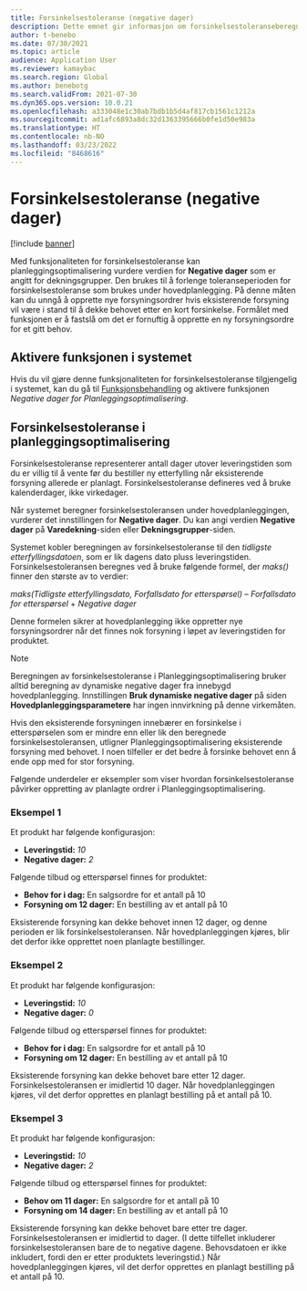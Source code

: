 ```yaml
---
title: Forsinkelsestoleranse (negative dager)
description: Dette emnet gir informasjon om forsinkelsestoleranseberegningen og hvordan den påvirker oppretting av planlagte bestillinger i planleggingsoptimaliseringen.
author: t-benebo
ms.date: 07/30/2021
ms.topic: article
audience: Application User
ms.reviewer: kamaybac
ms.search.region: Global
ms.author: benebotg
ms.search.validFrom: 2021-07-30
ms.dyn365.ops.version: 10.0.21
ms.openlocfilehash: a333048e1c30ab7bdb1b5d4af817cb1561c1212a
ms.sourcegitcommit: ad1afc6893a8dc32d1363395666b0fe1d50e983a
ms.translationtype: HT
ms.contentlocale: nb-NO
ms.lasthandoff: 03/23/2022
ms.locfileid: "8468616"
---
```

# <a name="delay-tolerance-negative-days"></a>Forsinkelsestoleranse (negative dager)

[!include [banner](../../includes/banner.md)]

Med funksjonaliteten for forsinkelsestoleranse kan planleggingsoptimalisering vurdere verdien for **Negative dager** som er angitt for dekningsgrupper. Den brukes til å forlenge toleranseperioden for forsinkelsestoleranse som brukes under hovedplanlegging. På denne måten kan du unngå å opprette nye forsyningsordrer hvis eksisterende forsyning vil være i stand til å dekke behovet etter en kort forsinkelse. Formålet med funksjonen er å fastslå om det er fornuftig å opprette en ny forsyningsordre for et gitt behov.

## <a name="turn-on-the-feature-in-your-system"></a>Aktivere funksjonen i systemet

Hvis du vil gjøre denne funksjonaliteten for forsinkelsestoleranse tilgjengelig i systemet, kan du gå til [Funksjonsbehandling](../../../fin-ops-core/fin-ops/get-started/feature-management/feature-management-overview.md) og aktivere funksjonen *Negative dager for Planleggingsoptimalisering*.

## <a name="delay-tolerance-in-planning-optimization"></a>Forsinkelsestoleranse i planleggingsoptimalisering

Forsinkelsestoleranse representerer antall dager utover leveringstiden som du er villig til å vente før du bestiller ny etterfylling når eksisterende forsyning allerede er planlagt. Forsinkelsestoleranse defineres ved å bruke kalenderdager, ikke virkedager.

Når systemet beregner forsinkelsestoleransen under hovedplanleggingen, vurderer det innstillingen for **Negative dager**. Du kan angi verdien **Negative dager** på **Varedekning**-siden eller **Dekningsgrupper**-siden.

Systemet kobler beregningen av forsinkelsestoleranse til den *tidligste etterfyllingsdatoen*, som er lik dagens dato pluss leveringstiden. Forsinkelsestoleransen beregnes ved å bruke følgende formel, der *maks()* finner den største av to verdier:

*maks(Tidligste etterfyllingsdato, Forfallsdato for etterspørsel)* – *Forfallsdato for etterspørsel* + *Negative dager*

Denne formelen sikrer at hovedplanlegging ikke oppretter nye forsyningsordrer når det finnes nok forsyning i løpet av leveringstiden for produktet.

> [!NOTE]
> Beregningen av forsinkelsestoleranse i Planleggingsoptimalisering bruker alltid beregning av dynamiske negative dager fra innebygd hovedplanlegging. Innstillingen **Bruk dynamiske negative dager** på siden **Hovedplanleggingsparametere** har ingen innvirkning på denne virkemåten.

Hvis den eksisterende forsyningen innebærer en forsinkelse i etterspørselen som er mindre enn eller lik den beregnede forsinkelsestoleransen, utligner Planleggingsoptimalisering eksisterende forsyning med behovet. I noen tilfeller er det bedre å forsinke behovet enn å ende opp med for stor forsyning.

Følgende underdeler er eksempler som viser hvordan forsinkelsestoleranse påvirker oppretting av planlagte ordrer i Planleggingsoptimalisering.

### <a name="example-1"></a>Eksempel 1

Et produkt har følgende konfigurasjon:

- **Leveringstid:** *10*
- **Negative dager:** *2*

Følgende tilbud og etterspørsel finnes for produktet:

- **Behov for i dag:** En salgsordre for et antall på 10
- **Forsyning om 12 dager:** En bestilling av et antall på 10

Eksisterende forsyning kan dekke behovet innen 12 dager, og denne perioden er lik forsinkelsestoleransen. Når hovedplanleggingen kjøres, blir det derfor ikke opprettet noen planlagte bestillinger.

### <a name="example-2"></a>Eksempel 2

Et produkt har følgende konfigurasjon:

- **Leveringstid:** *10*
- **Negative dager:** *0*

Følgende tilbud og etterspørsel finnes for produktet:

- **Behov for i dag:** En salgsordre for et antall på 10
- **Forsyning om 12 dager:** En bestilling av et antall på 10

Eksisterende forsyning kan dekke behovet bare etter 12 dager. Forsinkelsestoleransen er imidlertid 10 dager. Når hovedplanleggingen kjøres, vil det derfor opprettes en planlagt bestilling på et antall på 10.

### <a name="example-3"></a>Eksempel 3

Et produkt har følgende konfigurasjon:

- **Leveringstid:** *10*
- **Negative dager:** *2*

Følgende tilbud og etterspørsel finnes for produktet:

- **Behov om 11 dager:** En salgsordre for et antall på 10
- **Forsyning om 14 dager:** En bestilling av et antall på 10

Eksisterende forsyning kan dekke behovet bare etter tre dager. Forsinkelsestoleransen er imidlertid to dager. (I dette tilfellet inkluderer forsinkelsestoleransen bare de to negative dagene. Behovsdatoen er ikke inkludert, fordi den er etter produktets leveringstid.) Når hovedplanleggingen kjøres, vil det derfor opprettes en planlagt bestilling på et antall på 10.
